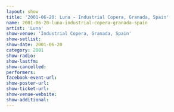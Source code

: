 ```yaml
---
layout: show
title: '2001-06-20: Luna - Industrial Copera, Granada, Spain'
name: 2001-06-20-luna-industrial-copera-granada-spain
artist: 'Luna'
show-venue: 'Industrial Copera, Granada, Spain'
show-setlist: 
show-date: 2001-06-20
category: 2001
show-radio: 
show-lastfm: 
show-cancelled: 
performers: 
facebook-event-url: 
show-poster-url: 
show-ticket-url: 
show-venue-website: 
show-additional: 
---
```


